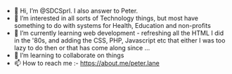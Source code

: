 - 👋 Hi, I’m @SDCSprl.  I also answer to Peter.
- 👀 I’m interested in all sorts of Technology things, but most have something to do with systems for Health, Education and non-profits
- 🌱 I’m currently learning web development - refreshing all the HTML I did in the '80s, and adding the CSS, PHP, Javascript etc that either I was too lazy to do then or that has come along since ...
- 💞️ I’m learning to collaborate on things
- 📫 How to reach me :- https://about.me/peter.lane

<!---
SDCSprl/SDCSprl is a ✨ special ✨ repository because its `README.md` (this file) appears on your GitHub profile.
You can click the Preview link to take a look at your changes.
--->

